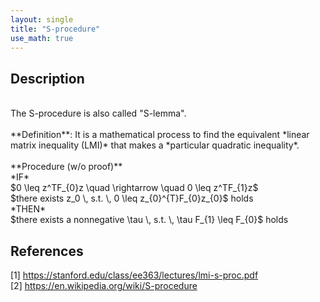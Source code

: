 ```yaml
---
layout: single
title: "S-procedure"
use_math: true
---
```


## Description
<br>
The S-procedure is also called "S-lemma". <br><br>
**Definition**: It is a mathematical process to find the equivalent *linear matrix inequality (LMI)* that makes a *particular quadratic inequality*. <br><br>
**Procedure (w/o proof)** <br>
*IF* <br>
$0 \leq z^TF_{0}z \quad \rightarrow \quad 0 \leq z^TF_{1}z$ <br>
$there exists z_0 \, s.t. \, 0 \leq z_{0}^{T}F_{0}z_{0}$ holds <br>
*THEN*  <br>
$there exists a nonnegative \tau \, s.t. \, \tau F_{1} \leq F_{0}$ holds <br>
 
## References
[1] <https://stanford.edu/class/ee363/lectures/lmi-s-proc.pdf> <br>
[2] <https://en.wikipedia.org/wiki/S-procedure> 

